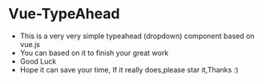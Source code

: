 # Vue-TypeAhead
- This is a very very simple typeahead (dropdown) component based on vue.js
- You can based on it to finish your great work
- Good Luck
- Hope it can save your time, If it really does,please star it,Thanks :)
